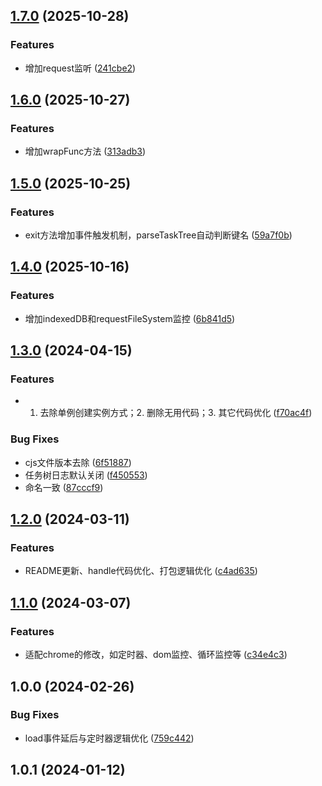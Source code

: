 

## [1.7.0](https://github.com/pysunday/sdenv-extend/compare/1.6.0...1.7.0) (2025-10-28)


### Features

* 增加request监听 ([241cbe2](https://github.com/pysunday/sdenv-extend/commit/241cbe252f4f1c6f7c3f7268508aa15dec37a1af))

## [1.6.0](https://github.com/pysunday/sdenv-extend/compare/1.5.0...1.6.0) (2025-10-27)


### Features

* 增加wrapFunc方法 ([313adb3](https://github.com/pysunday/sdenv-extend/commit/313adb31639608408bb655afe67ac2a12b6df684))

## [1.5.0](https://github.com/pysunday/sdenv-extend/compare/1.4.0...1.5.0) (2025-10-25)


### Features

* exit方法增加事件触发机制，parseTaskTree自动判断键名 ([59a7f0b](https://github.com/pysunday/sdenv-extend/commit/59a7f0b781dde5ba9327b0292944d534210185ab))

## [1.4.0](https://github.com/pysunday/sdenv-extend/compare/1.3.0...1.4.0) (2025-10-16)


### Features

* 增加indexedDB和requestFileSystem监控 ([6b841d5](https://github.com/pysunday/sdenv-extend/commit/6b841d5bc4c911152a1fc648ff59db5eb63fb2cb))

## [1.3.0](https://github.com/pysunday/sdenv-extend/compare/1.2.0...1.3.0) (2024-04-15)


### Features

* 1. 去除单例创建实例方式；2. 删除无用代码；3. 其它代码优化 ([f70ac4f](https://github.com/pysunday/sdenv-extend/commit/f70ac4f567276937f3af973b650a0eb6144b8e6c))


### Bug Fixes

* cjs文件版本去除 ([6f51887](https://github.com/pysunday/sdenv-extend/commit/6f51887a7ebcdea0a7693aaef5a6608a67f33dd0))
* 任务树日志默认关闭 ([f450553](https://github.com/pysunday/sdenv-extend/commit/f450553c1b2126ce5bfb5eb5d62412bc08564390))
* 命名一致 ([87cccf9](https://github.com/pysunday/sdenv-extend/commit/87cccf9c68d62bb0df5ecd1ae76ab920c9087f4c))

## [1.2.0](https://github.com/pysunday/sdenv-extend/compare/1.1.0...1.2.0) (2024-03-11)


### Features

* README更新、handle代码优化、打包逻辑优化 ([c4ad635](https://github.com/pysunday/sdenv-extend/commit/c4ad63546d3bc2410182205e61af3c1d35cbb685))

## [1.1.0](https://github.com/pysunday/sdenv-extend/compare/1.0.0...1.1.0) (2024-03-07)


### Features

* 适配chrome的修改，如定时器、dom监控、循环监控等 ([c34e4c3](https://github.com/pysunday/sdenv-extend/commit/c34e4c3b0ef4637d31bbed65a58c21da3ebd3ccc))

## 1.0.0 (2024-02-26)


### Bug Fixes

* load事件延后与定时器逻辑优化 ([759c442](https://github.com/pysunday/sdenv-extend/commit/759c4422e554ef7134ed9a4e50adddfe751737dc))

## 1.0.1 (2024-01-12)
